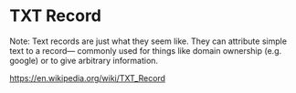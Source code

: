 # TXT Record

Note:
Text records are just what they seem like. They can attribute simple text to a record— commonly used for things like domain ownership (e.g. google) or to give arbitrary information.

https://en.wikipedia.org/wiki/TXT_Record
